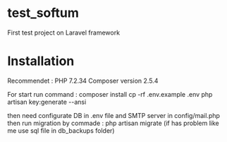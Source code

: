 # test_softum
First test project on Laravel framework
# Installation
Recommendet : 
PHP 7.2.34
Composer version 2.5.4

For start run command :
composer install
cp -rf .env.example .env
php artisan key:generate --ansi

then need configurate DB in .env file and SMTP server in config/mail.php
then run migration by commade : php artisan migrate  (if has problem like me use sql file in db_backups folder)